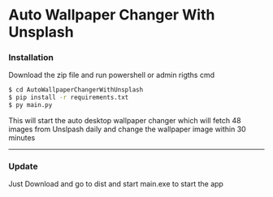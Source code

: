 # Auto Wallpaper Changer With Unsplash

### Installation

Download the zip file and run powershell or admin rigths cmd 

```sh
$ cd AutoWallpaperChangerWithUnsplash
$ pip install -r requirements.txt
$ py main.py
```
This will start the auto desktop wallpaper changer which will fetch 48 images from Unslpash daily and change the wallpaper image within 30 minutes

---

### Update
Just Download and go to dist and start main.exe to start the app 

